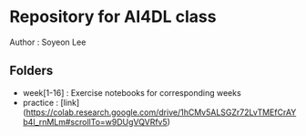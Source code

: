 # Repository for AI4DL class

Author : Soyeon Lee

## Folders

* week[1-16] : Exercise notebooks for corresponding weeks
* practice : [link] (https://colab.research.google.com/drive/1hCMv5ALSGZr72LvTMEfCrAYb4l_rnMLm#scrollTo=w9DUgVQVRfv5)
  
